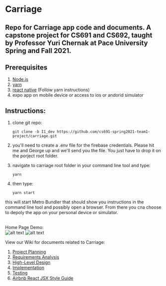 # Carriage
## Repo for Carriage app code and documents. A capstone project for CS691 and CS692, taught by Professor Yuri Chernak at Pace University Spring and Fall 2021.

## Prerequisites
1. [Node.js](https://nodejs.org/en/)
2. [yarn](https://classic.yarnpkg.com/lang/en/docs/install/#mac-stable)
3. [react native](https://reactnative.dev/docs/environment-setup) (Follow yarn instructions)
4. expo app on mobile device or access to ios or andorid simulator

## Instructions:

1. clone git repo:
  
    `git clone -b I1_dev https://github.com/cs691-spring2021-team1-project/carriage.git`
  
2. you'll need to create a .env file for the firebase credentials. Please hit me and George up and we'll send you the file. You just have to drop it on the porject root folder.
  
3. navigate to carriage root folder in your command line tool and type:

    `yarn`

4. then type:

    `yarn start`
 
 this will start Metro Bundler that should show you instructions in the command line tool and possibly open a browser. From there you cna choose to depoly the app on your personal device or simulator. 

</BR>Home Page Demo:
</BR>![alt text](https://i.ibb.co/3RHfrzJ/carriage-homepage-functionality-demo.gif) ![alt text](https://i.ibb.co/kM2qNJd/carriage-all-screens-gif.gif)

View our Wiki for documents related to Carriage: 
1. [Project Planning](https://github.com/cs691-spring2021-team1-project/carriage/wiki/1.-Project-Planning)
2. [Requirements Analysis](https://github.com/cs691-spring2021-team1-project/carriage/wiki/2.-Requirements-Analysis)
3. [High-Level Design](https://github.com/cs691-spring2021-team1-project/carriage/wiki/3.-High-Level-Design)
4. [Implementation](https://github.com/cs691-spring2021-team1-project/carriage/wiki/4.-Implementation)
5. [Testing](https://github.com/cs691-spring2021-team1-project/carriage/wiki/5.-Testing)
6. [Airbnb React JSX Style Guide](https://github.com/cs691-spring2021-team1-project/carriage/wiki/6.-Airbnb-React-JSX-Style-Guide)

